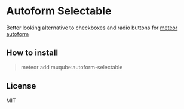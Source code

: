 Autoform Selectable
===================
Better looking alternative to checkboxes and radio buttons for [meteor autoform](https://github.com/aldeed/meteor-simple-schema/blob/master/README.md)

## How to install
> meteor add muqube:autoform-selectable

## License

MIT
